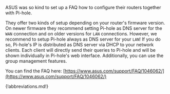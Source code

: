 ASUS was so kind to set up a FAQ how to configure their routers together with Pi-hole.

They offer two kinds of setup depending on your router's firmware version. On newer firmware they recommend setting Pi-hole as DNS server for the `WAN` connection and on older versions for `LAN` connections. However, we recommend to setup Pi-hole always as DNS server for your `LAN`! If you do so, Pi-hole's IP is distributed as DNS server via DHCP to your network clients. Each client will directly send their queries to Pi-hole and will be shown individually in Pi-hole's web interface. Additionally, you can use the group management features.

You can find the FAQ here: [https://www.asus.com/support/FAQ/1046062/](https://www.asus.com/support/FAQ/1046062/)

{!abbreviations.md!}

